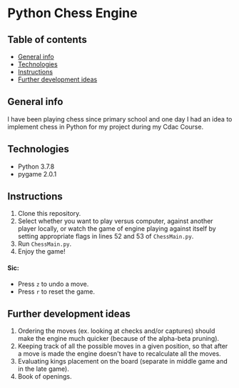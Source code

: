 # Python Chess Engine

## Table of contents
* [General info](#general-info)
* [Technologies](#technologies)
* [Instructions](#instructions)
* [Further development ideas](#further-development-ideas)

## General info
I have been playing chess since primary school and one day I had an idea to implement chess in Python for my project during my Cdac Course. 


## Technologies
* Python 3.7.8
* pygame 2.0.1


## Instructions
1. Clone this repository.
2. Select whether you want to play versus computer, against another player locally, or watch the game of engine playing against itself by setting appropriate flags in lines 52 and 53 of `ChessMain.py`.
3. Run `ChessMain.py`.
4. Enjoy the game!

#### Sic:
* Press `z` to undo a move.
* Press `r` to reset the game.

## Further development ideas
1. Ordering the moves (ex. looking at checks and/or captures) should make the engine much quicker (because of the alpha-beta pruning).
2. Keeping track of all the possible moves in a given position, so that after a move is made the engine doesn't have to recalculate all the moves.
3. Evaluating kings placement on the board (separate in middle game and in the late game).
4. Book of openings.
